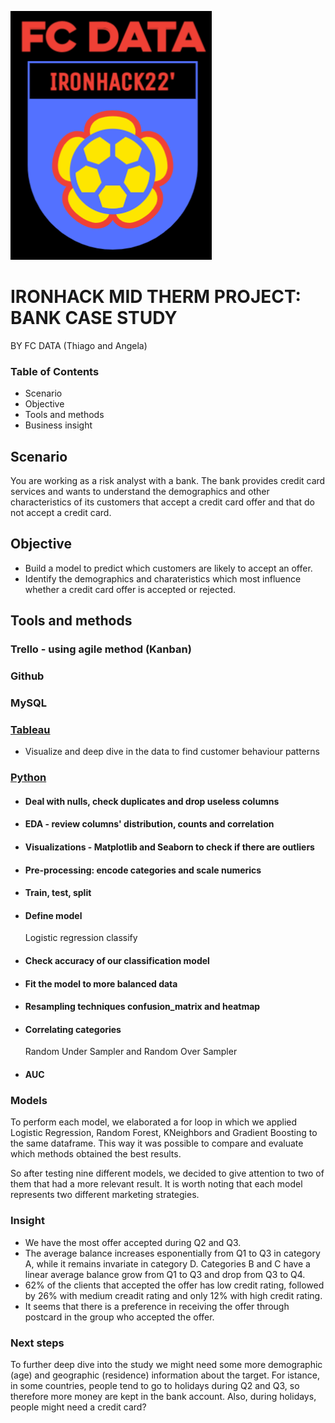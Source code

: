 ![alt text](https://github.com/cosfer2804/FCDATA/blob/main/screenshot/logo.png)

# IRONHACK MID THERM PROJECT: BANK CASE STUDY

BY FC DATA (Thiago and Angela)

### Table of Contents
* Scenario
* Objective
* Tools and methods
* Business insight

## Scenario
You are working as a risk analyst with a bank. The bank provides credit card services and wants to understand the demographics and other characteristics of its customers that accept a credit card offer and that do not accept a credit card.

## Objective
* Build a model to predict which customers are likely to accept an offer.
* Identify the demographics and charateristics which most influence whether a credit card offer is accepted or rejected.

## Tools and methods

### Trello - using agile method (Kanban)

### Github

### MySQL

### [Tableau](https://public.tableau.com/app/profile/angela6850/viz/FCdataclassification/Dashboard?publish=yes)
* Visualize and deep dive in the data to find customer behaviour patterns

### [Python](https://www.python.org/)
* #### Deal with nulls, check duplicates and drop useless columns
* #### EDA - review columns' distribution, counts and correlation
* #### Visualizations - Matplotlib and Seaborn to check if there are outliers
* #### Pre-processing: encode categories and scale numerics

* #### Train, test, split

* #### Define model
  Logistic regression classify
* #### Check accuracy of our classification model
* #### Fit the model to more balanced data
* #### Resampling techniques confusion_matrix and heatmap
* #### Correlating categories
  Random Under Sampler and Random Over Sampler
* #### AUC

### Models
To perform each model, we elaborated a for loop in which we applied Logistic Regression, Random Forest, KNeighbors and Gradient Boosting to the same dataframe. This way it was possible to compare and evaluate which methods obtained the best results.

So after testing nine different models, we decided to give attention to two of them that had a more relevant result. It is worth noting that each model represents two different marketing strategies. 

### Insight
* We have the most offer accepted during Q2 and Q3.
* The average balance increases esponentially from Q1 to Q3 in category A, while it  remains invariate in category D. Categories B and C have a linear average balance   grow from Q1 to Q3 and drop from Q3 to Q4.
* 62% of the clients that accepted the offer has low credit rating, followed by 26%  with medium creadit rating and only 12% with high credit rating.
* It seems that there is a preference in receiving the offer through postcard in the group who accepted the offer.

### Next steps
To further deep dive into the study we might need some more demographic (age) and geographic (residence) information about the target. For istance, in some countries, people tend to go to holidays during Q2 and Q3, so therefore more money are kept in the bank account. Also, during holidays, people might need a credit card?
